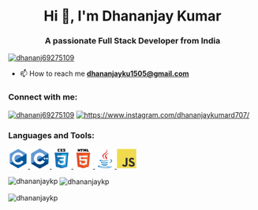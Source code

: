 <h1 align="center">Hi 👋, I'm Dhananjay Kumar</h1>
<h3 align="center">A passionate Full Stack Developer from India</h3>

<p align="left"> <a href="https://twitter.com/dhananj69275109" target="blank"><img src="https://img.shields.io/twitter/follow/dhananj69275109?logo=twitter&style=for-the-badge" alt="dhananj69275109" /></a> </p>

- 📫 How to reach me **dhananjayku1505@gmail.com**

<h3 align="left">Connect with me:</h3>
<p align="left">
<a href="https://twitter.com/dhananj69275109" target="blank"><img align="center" src="https://raw.githubusercontent.com/rahuldkjain/github-profile-readme-generator/master/src/images/icons/Social/twitter.svg" alt="dhananj69275109" height="30" width="40" /></a>
<a href="https://instagram.com/https://www.instagram.com/dhananjaykumard707/" target="blank"><img align="center" src="https://raw.githubusercontent.com/rahuldkjain/github-profile-readme-generator/master/src/images/icons/Social/instagram.svg" alt="https://www.instagram.com/dhananjaykumard707/" height="30" width="40" /></a>
</p>

<h3 align="left">Languages and Tools:</h3>
<p align="left"> <a href="https://www.cprogramming.com/" target="_blank" rel="noreferrer"> <img src="https://raw.githubusercontent.com/devicons/devicon/master/icons/c/c-original.svg" alt="c" width="40" height="40"/> </a> <a href="https://www.w3schools.com/cpp/" target="_blank" rel="noreferrer"> <img src="https://raw.githubusercontent.com/devicons/devicon/master/icons/cplusplus/cplusplus-original.svg" alt="cplusplus" width="40" height="40"/> </a> <a href="https://www.w3schools.com/css/" target="_blank" rel="noreferrer"> <img src="https://raw.githubusercontent.com/devicons/devicon/master/icons/css3/css3-original-wordmark.svg" alt="css3" width="40" height="40"/> </a> <a href="https://www.w3.org/html/" target="_blank" rel="noreferrer"> <img src="https://raw.githubusercontent.com/devicons/devicon/master/icons/html5/html5-original-wordmark.svg" alt="html5" width="40" height="40"/> </a> <a href="https://www.java.com" target="_blank" rel="noreferrer"> <img src="https://raw.githubusercontent.com/devicons/devicon/master/icons/java/java-original.svg" alt="java" width="40" height="40"/> </a> <a href="https://developer.mozilla.org/en-US/docs/Web/JavaScript" target="_blank" rel="noreferrer"> <img src="https://raw.githubusercontent.com/devicons/devicon/master/icons/javascript/javascript-original.svg" alt="javascript" width="40" height="40"/> </a> </p>

<p><img align="left" src="https://github-readme-stats.vercel.app/api/top-langs?username=dhananjaykp&show_icons=true&locale=en&layout=compact" alt="dhananjaykp" /></p>

<p>&nbsp;<img align="center" src="https://github-readme-stats.vercel.app/api?username=dhananjaykp&show_icons=true&locale=en" alt="dhananjaykp" /></p>

<p><img align="center" src="https://github-readme-streak-stats.herokuapp.com/?user=dhananjaykp&" alt="dhananjaykp" /></p>
